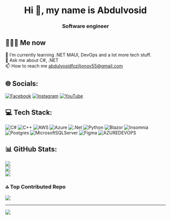 <h1 align="center">Hi 👋, my name is Abdulvosid</h1>
<h3 align="center"> Software engineer </h3>

## 👨🏻‍💻 Me now
🌱 I’m currently learning .NET MAUI, DevOps and a lot more tech stuff.<br>💬 Ask me about C#, .NET<br>📫 How to reach me abdulvosidfoziljonov55@gmail.com


## 🌐 Socials:
[![Facebook](https://img.shields.io/badge/Facebook-%231877F2.svg?logo=Facebook&logoColor=white)](https://facebook.com/foziljonov7) [![Instagram](https://img.shields.io/badge/Instagram-%23E4405F.svg?logo=Instagram&logoColor=white)](https://instagram.com/foziljonov777) [![YouTube](https://img.shields.io/badge/YouTube-%23FF0000.svg?logo=YouTube&logoColor=white)](https://youtube.com/@abdulvosidfoziljonov) 

## 💻 Tech Stack:
![C#](https://img.shields.io/badge/c%23-%23239120.svg?style=for-the-badge&logo=csharp&logoColor=white) ![C++](https://img.shields.io/badge/c++-%2300599C.svg?style=for-the-badge&logo=c%2B%2B&logoColor=white) ![AWS](https://img.shields.io/badge/AWS-%23FF9900.svg?style=for-the-badge&logo=amazon-aws&logoColor=white) ![Azure](https://img.shields.io/badge/azure-%230072C6.svg?style=for-the-badge&logo=microsoftazure&logoColor=white) ![.Net](https://img.shields.io/badge/.NET-5C2D91?style=for-the-badge&logo=.net&logoColor=white) ![Python](https://img.shields.io/badge/python-3670A0?style=for-the-badge&logo=python&logoColor=ffdd54) ![Blazor](https://img.shields.io/badge/blazor-%235C2D91.svg?style=for-the-badge&logo=blazor&logoColor=white) ![Insomnia](https://img.shields.io/badge/Insomnia-black?style=for-the-badge&logo=insomnia&logoColor=5849BE) ![Postgres](https://img.shields.io/badge/postgres-%23316192.svg?style=for-the-badge&logo=postgresql&logoColor=white) ![MicrosoftSQLServer](https://img.shields.io/badge/Microsoft%20SQL%20Server-CC2927?style=for-the-badge&logo=microsoft%20sql%20server&logoColor=white) ![Figma](https://img.shields.io/badge/figma-%23F24E1E.svg?style=for-the-badge&logo=figma&logoColor=white) ![AZUREDEVOPS](https://img.shields.io/badge/azuredevops-0078D7.svg?style=for-the-badge&logo=azuredevops&logoColor=white&color=%230078D7)
## 📊 GitHub Stats:
![](https://github-readme-stats.vercel.app/api?username=foziljonov7&theme=merko&hide_border=false&include_all_commits=false&count_private=false)<br/>
![](https://github-readme-streak-stats.herokuapp.com/?user=foziljonov7&theme=merko&hide_border=false)<br/>
![](https://github-readme-stats.vercel.app/api/top-langs/?username=foziljonov7&theme=merko&hide_border=false&include_all_commits=false&count_private=false&layout=compact)

### 🔝 Top Contributed Repo
![](https://github-contributor-stats.vercel.app/api?username=foziljonov7&limit=5&theme=radical&combine_all_yearly_contributions=true)

---
[![](https://visitcount.itsvg.in/api?id=foziljonov7&icon=0&color=0)](https://visitcount.itsvg.in)

<!-- Proudly created with GPRM ( https://gprm.itsvg.in ) -->
